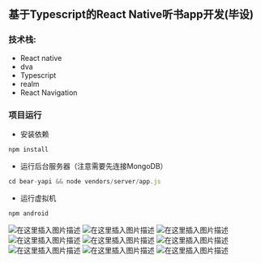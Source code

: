 ## 基于Typescript的React Native听书app开发(毕设)
### 技术栈:
* React native
* dva
* Typescript
* realm
* React Navigation
### 项目运行
* 安装依赖 
```javascript
npm install
```
* 运行后台服务器（注意需要先连接MongoDB）
```javascript
cd bear-yapi && node vendors/server/app.js
```
* 运行虚拟机
```javascript
npm android
```
![在这里插入图片描述](https://img-blog.csdnimg.cn/20210207191242349.png?x-oss-process=image/watermark,type_ZmFuZ3poZW5naGVpdGk,shadow_10,text_aHR0cHM6Ly9ibG9nLmNzZG4ubmV0L3dlaXhpbl80Mzg0ODEzMA==,size_16,color_FFFFFF,t_70)
![在这里插入图片描述](https://img-blog.csdnimg.cn/20210207191244625.png?x-oss-process=image/watermark,type_ZmFuZ3poZW5naGVpdGk,shadow_10,text_aHR0cHM6Ly9ibG9nLmNzZG4ubmV0L3dlaXhpbl80Mzg0ODEzMA==,size_16,color_FFFFFF,t_70)
![在这里插入图片描述](https://img-blog.csdnimg.cn/20210207191254830.png?x-oss-process=image/watermark,type_ZmFuZ3poZW5naGVpdGk,shadow_10,text_aHR0cHM6Ly9ibG9nLmNzZG4ubmV0L3dlaXhpbl80Mzg0ODEzMA==,size_16,color_FFFFFF,t_70)
![在这里插入图片描述](https://img-blog.csdnimg.cn/20210207191244790.png?x-oss-process=image/watermark,type_ZmFuZ3poZW5naGVpdGk,shadow_10,text_aHR0cHM6Ly9ibG9nLmNzZG4ubmV0L3dlaXhpbl80Mzg0ODEzMA==,size_16,color_FFFFFF,t_70)
![在这里插入图片描述](https://img-blog.csdnimg.cn/20210207191250442.png?x-oss-process=image/watermark,type_ZmFuZ3poZW5naGVpdGk,shadow_10,text_aHR0cHM6Ly9ibG9nLmNzZG4ubmV0L3dlaXhpbl80Mzg0ODEzMA==,size_16,color_FFFFFF,t_70)
![在这里插入图片描述](https://img-blog.csdnimg.cn/20210207191248202.png?x-oss-process=image/watermark,type_ZmFuZ3poZW5naGVpdGk,shadow_10,text_aHR0cHM6Ly9ibG9nLmNzZG4ubmV0L3dlaXhpbl80Mzg0ODEzMA==,size_16,color_FFFFFF,t_70)
![在这里插入图片描述](https://img-blog.csdnimg.cn/20210207191255575.png?x-oss-process=image/watermark,type_ZmFuZ3poZW5naGVpdGk,shadow_10,text_aHR0cHM6Ly9ibG9nLmNzZG4ubmV0L3dlaXhpbl80Mzg0ODEzMA==,size_16,color_FFFFFF,t_70)
![在这里插入图片描述](https://img-blog.csdnimg.cn/20210207191258374.png?x-oss-process=image/watermark,type_ZmFuZ3poZW5naGVpdGk,shadow_10,text_aHR0cHM6Ly9ibG9nLmNzZG4ubmV0L3dlaXhpbl80Mzg0ODEzMA==,size_16,color_FFFFFF,t_70)
![在这里插入图片描述](https://img-blog.csdnimg.cn/20210207191258545.png?x-oss-process=image/watermark,type_ZmFuZ3poZW5naGVpdGk,shadow_10,text_aHR0cHM6Ly9ibG9nLmNzZG4ubmV0L3dlaXhpbl80Mzg0ODEzMA==,size_16,color_FFFFFF,t_70)


